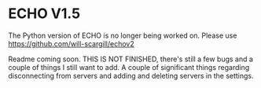 # ECHO V1.5

The Python version of ECHO is no longer being worked on. Please use https://github.com/will-scargill/echov2

Readme coming soon. THIS IS NOT FINISHED, there's still a few bugs and a couple of things I still want to add. A couple of significant things regarding disconnecting from servers and adding and deleting servers in the settings. 

